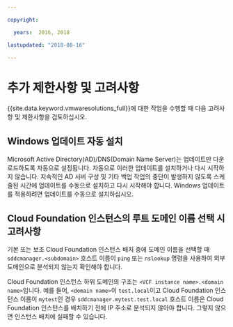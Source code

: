 ```yaml
---

copyright:

  years:  2016, 2018

lastupdated: "2018-08-16"

---
```


# 추가 제한사항 및 고려사항

{{site.data.keyword.vmwaresolutions_full}}에 대한 작업을 수행할 때 다음 고려사항 및 제한사항을 검토하십시오.

## Windows 업데이트 자동 설치

Microsoft Active Directory(AD)/DNS(Domain Name Server)는 업데이트만 다운로드하도록 자동으로 설정됩니다. 자동으로 이러한 업데이트를 설치하거나 다시 시작하지 않습니다. 지속적인 AD 서버 구성 및 기타 백업 작업의 중단이 발생하지 않도록 스케줄된 시간에 업데이트를 수동으로 설치하고 다시 시작해야 합니다. Windows 업데이트를 적용하려면 업데이트를 수동으로 설치하십시오.

## Cloud Foundation 인스턴스의 루트 도메인 이름 선택 시 고려사항

기본 또는 보조 Cloud Foundation 인스턴스 배치 중에 도메인 이름을 선택할 때 `sddcmanager.<subdomain>` 호스트 이름이 `ping` 또는 `nslookup` 명령을 사용하여 외부 도메인으로 분석되지 않는지 확인해야 합니다.

Cloud Foundation 인스턴스 하위 도메인의 구조는 `<VCF instance name>.<domain name>`입니다. 예를 들어, `<domain name>`이 `test.local`이고 Cloud Foundation 인스턴스 이름이 `mytest`인 경우 `sddcmanager.mytest.test.local` 호스트 이름은 Cloud Foundation 인스턴스를 배치하기 전에 IP 주소로 분석되지 않아야 합니다. 그렇지 않으면 인스턴스 배치에 실패할 수 있습니다.
